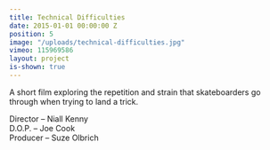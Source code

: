 ```yaml
---
title: Technical Difficulties
date: 2015-01-01 00:00:00 Z
position: 5
image: "/uploads/technical-difficulties.jpg"
vimeo: 115969586
layout: project
is-shown: true
---
```


A short film exploring the repetition and strain that skateboarders go through when trying to land a trick.

Director – Niall Kenny  
D.O.P. – Joe Cook  
Producer – Suze Olbrich  